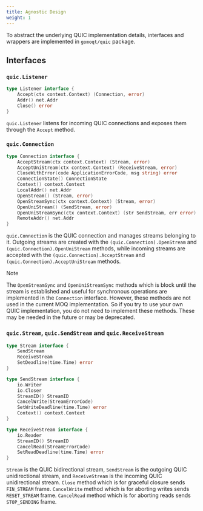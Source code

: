 ```yaml
---
title: Agnostic Design
weight: 1
---
```


To abstract the underlying QUIC implementation details, interfaces and wrappers are implemented in `gomoqt/quic` package.

## Interfaces

### `quic.Listener`

```go {filename="gomoqt/quic/listener.go",base_url="https://github.com/OkutaniDaichi0106/gomoqt/tree/main/quic/listener.go"}
type Listener interface {
	Accept(ctx context.Context) (Connection, error)
	Addr() net.Addr
	Close() error
}
```

`quic.Listener` listens for incoming QUIC connections and exposes them through the `Accept` method.

### `quic.Connection`

```go {filename="gomoqt/quic/connection.go",base_url="https://github.com/OkutaniDaichi0106/gomoqt/tree/main/quic/connection.go"}
type Connection interface {
	AcceptStream(ctx context.Context) (Stream, error)
	AcceptUniStream(ctx context.Context) (ReceiveStream, error)
	CloseWithError(code ApplicationErrorCode, msg string) error
	ConnectionState() ConnectionState
	Context() context.Context
	LocalAddr() net.Addr
	OpenStream() (Stream, error)
	OpenStreamSync(ctx context.Context) (Stream, error)
	OpenUniStream() (SendStream, error)
	OpenUniStreamSync(ctx context.Context) (str SendStream, err error)
	RemoteAddr() net.Addr
}
```

`quic.Connection` is the QUIC connection and manages streams belonging to it. Outgoing streams are created with the `(quic.Connection).OpenStream` and `(quic.Connection).OpenUniStream` methods, while incoming streams are accepted with the `(quic.Connection).AcceptStream` and `(quic.Connection).AcceptUniStream` methods.

> [!Note]
> The `OpenStreamSync` and `OpenUniStreamSync` methods which is block until the stream is established and useful for synchronous operations are implemented in the `Connection` interface. However, these methods are not used in the current MOQ implementation. So if you try to use your own QUIC implementation, you do not need to implement these methods.
> These may be needed in the future or may be deprecated.

### `quic.Stream`, `quic.SendStream` and `quic.ReceiveStream`

```go {filename="gomoqt/quic/stream.go",base_url="https://github.com/OkutaniDaichi0106/gomoqt/tree/main/quic/stream.go"}
type Stream interface {
	SendStream
	ReceiveStream
	SetDeadline(time.Time) error
}

type SendStream interface {
	io.Writer
	io.Closer
	StreamID() StreamID
	CancelWrite(StreamErrorCode)
	SetWriteDeadline(time.Time) error
	Context() context.Context
}

type ReceiveStream interface {
	io.Reader
	StreamID() StreamID
	CancelRead(StreamErrorCode)
	SetReadDeadline(time.Time) error
}
```

`Stream` is the QUIC bidirectional stream, `SendStream` is the outgoing QUIC unidirectional stream, and `ReceiveStream` is the incoming QUIC unidirectional stream.
`Close` method which is for graceful closure sends `FIN_STREAM` frame.
`CancelWrite` method which is for aborting writes sends `RESET_STREAM` frame.
`CancelRead` method which is for aborting reads sends `STOP_SENDING` frame.